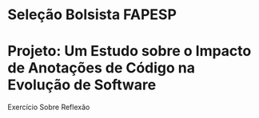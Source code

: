 # Seleção Bolsista FAPESP
# Projeto: Um Estudo sobre o Impacto de Anotações de Código na Evolução de Software

Exercício Sobre Reflexão
